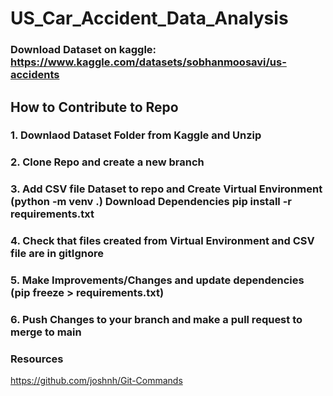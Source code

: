 # US_Car_Accident_Data_Analysis
### Download Dataset on kaggle: https://www.kaggle.com/datasets/sobhanmoosavi/us-accidents

## How to Contribute to Repo
### 1. Downlaod Dataset Folder from Kaggle and Unzip
### 2. Clone Repo and create a new branch
### 3. Add CSV file Dataset to repo and Create Virtual Environment (python -m venv .) Download Dependencies pip install -r requirements.txt
### 4. Check that files created from Virtual Environment and CSV file are in gitIgnore
### 5. Make Improvements/Changes and update dependencies (pip freeze > requirements.txt)
### 6. Push Changes to your branch and make a pull request to merge to main

### Resources
https://github.com/joshnh/Git-Commands
